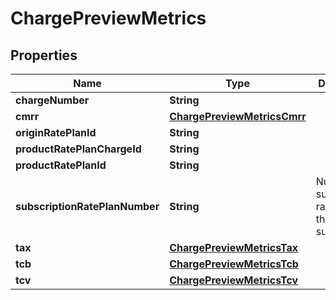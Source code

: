 

# ChargePreviewMetrics


## Properties

| Name | Type | Description | Notes |
|------------ | ------------- | ------------- | -------------|
|**chargeNumber** | **String** |  |  [optional] |
|**cmrr** | [**ChargePreviewMetricsCmrr**](ChargePreviewMetricsCmrr.md) |  |  [optional] |
|**originRatePlanId** | **String** |  |  [optional] |
|**productRatePlanChargeId** | **String** |  |  [optional] |
|**productRatePlanId** | **String** |  |  [optional] |
|**subscriptionRatePlanNumber** | **String** | Number of a subscription rate plan for this subscription.  |  [optional] |
|**tax** | [**ChargePreviewMetricsTax**](ChargePreviewMetricsTax.md) |  |  [optional] |
|**tcb** | [**ChargePreviewMetricsTcb**](ChargePreviewMetricsTcb.md) |  |  [optional] |
|**tcv** | [**ChargePreviewMetricsTcv**](ChargePreviewMetricsTcv.md) |  |  [optional] |



